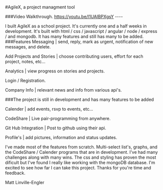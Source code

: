 #AgileX, a project managment tool

###Video Walkthrough.   https://youtu.be/l1UAIBPXgsY   ----

I built AgileX as a school project. It's currently one and a half weeks in development.
It's built with html / css / javascript / angular / node / express / and mongodb.
It has many features and still has many to be added.
###Features
Messaging | send, reply, mark as urgent, notification of new messages, and delete.

Add Projects and Stories | choose contributing users, effort for each project, notes, etc...

Analytics | view progress on stories and projects.

Login / Registration.

Company Info | relevant news and info from various api's.

###The project is still in development and has many features to be added

Calender | add events, rsvp to events, etc...

CodeShare | Live pair-programming from anywhere.

Git Hub Integration | Post to github using their api.

Profile's | add pictures, information and status updates.

I've made most of the features from scratch.
Multi-select list's, graphs, and the CodeShare / Calender programs that are in development.
I've had many challenges along with many wins. The css and styling has proven the most dificult but I've found I really like working with the mongoDB database.
I'm excited to see how far I can take this project.
Thanks for you're time and feedback.

Matt Linville-Engler
